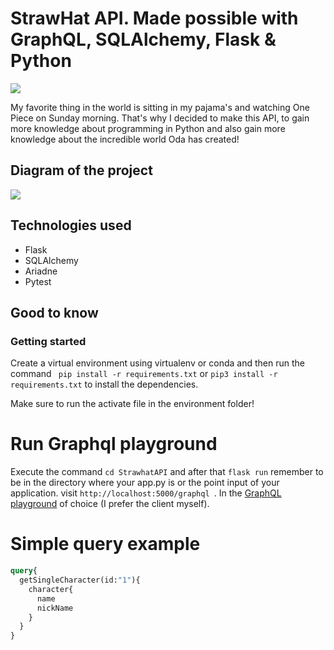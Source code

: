 # StrawHat API. Made possible with GraphQL, SQLAlchemy, Flask & Python

![](https://upload.wikimedia.org/wikipedia/en/thumb/2/2c/One_Piece_Logo.svg/800px-One_Piece_Logo.svg.png)

My favorite thing in the world is sitting in my pajama's and watching One Piece on Sunday morning.
That's why I decided to make this API, to gain more knowledge about programming in Python and also 
gain more knowledge about the incredible world Oda has created!

## Diagram of the project

![](https://raw.githubusercontent.com/Mapacherama/StrawHat_API_GraphQL_Python/main/Diagrams/PirateClassDiagram.png)


## Technologies used

- Flask
- SQLAlchemy
- Ariadne
- Pytest

## Good to know

### Getting started

Create a virtual environment using virtualenv or conda and then run the command ` pip install -r requirements.txt` or ` pip3 install -r requirements.txt ` to install the dependencies.

Make sure to run the activate file in the environment folder!

# Run Graphql playground

Execute the command ` cd StrawhatAPI ` and after that  ` flask run ` remember to be in the directory where your app.py is or the point
input of your application. visit `http://localhost:5000/graphql `. In the [GraphQL playground](https://github.com/graphql/graphql-playground/releases/tag/v1.8.10) of choice (I prefer the client myself).

# Simple query example
```GraphQL
query{
  getSingleCharacter(id:"1"){
    character{
      name
      nickName
    }
  }
}
```


